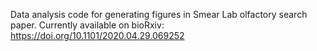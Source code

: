 Data analysis code for generating figures in Smear Lab olfactory search paper. Currently available on bioRxiv: https://doi.org/10.1101/2020.04.29.069252 
